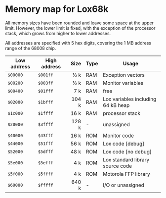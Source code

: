 # Memory map for Lox68k

All memory sizes have been rounded and leave some space at the upper limit. However,
the lower limit is fixed, with the exception of the processor stack, which grows from
higher to lower addresses.

All addresses are specified with 5 hex digits, covering the 1 MB address range of the
68008 chip.


| Low address   | High address   | Size  | Type | Usage                                |
|---------------|----------------|------:|------|--------------------------------------|
| `$00000`      | `$001ff`       |   ½ k | RAM  | Exception vectors                    |
| `$00200`      | `$003ff`       |   ½ k | RAM  | Monitor variables                    |
| `$00400`      | `$01fff`       |   7 k | RAM  | free                                 |
| `$02000`      | `$1bfff`       | 104 k | RAM  | Lox variables including 64 kB heap   |
| `$1c000`      | `$1ffff`       |  16 k | RAM  | processor stack                      |
| `$20000`      | `$3ffff`       | 128 k | -    | unassigned                           |
| `$40000`      | `$43fff`       |  16 k | ROM  | Monitor code                         |
| `$44000`      | `$51fff`       |  56 k | ROM  | Lox code [debug]                     |
| `$52000`      | `$5dfff`       |  48 k | ROM  | Lox code [no debug]                  |
| `$5e000`      | `$5efff`       |   4 k | ROM  | Lox standard library source code     |
| `$5f000`      | `$5ffff`       |   4 k | ROM  | Motorola FFP library                 |
| `$60000`      | `$fffff`       | 640 k | -    | I/O or unassigned                    |


